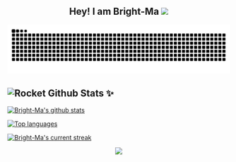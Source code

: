 <p align="center">
<h2 height="200px" align="center">Hey! I am  Bright-Ma <img src="https://cdn.jsdelivr.net/gh/MaleWeb/picture/images/techblog/hi.gif" width="25"></h2>

<img src="https://raw.githubusercontent.com/Bright-Ma/Bright-Ma/output/github-contribution-grid-snake.svg"/>


## <img src="https://raw.githubusercontent.com/Tarikul-Islam-Anik/Animated-Fluent-Emojis/master/Emojis/Travel%20and%20places/Rocket.png" alt="Rocket" width="30" height="30" /> Github Stats  ✨

[![Bright-Ma's github stats](https://bad-apple-github-readme.vercel.app/api?username=Bright-Ma&show_icons=true&count_private=true&line_height=20&icon_color=00b3ff&theme=blue-green&title_color=00b3ff)](#)
 
 [![Top languages](https://github-readme-mwendwa.vercel.app/api/top-langs/?username=Bright-Ma&layout=compact&count_private=true&theme=blue-green&title_color=00b3ff)](#)

[![Bright-Ma's current streak](https://streak-stats.demolab.com/?user=Bright-Ma&count_private=true&theme=blue-green&title_color=00b3ff)](#)
<p align="center">
     <img src="https://capsule-render.vercel.app/api?type=waving&color=gradient&height=100&section=footer"/>
</p>
